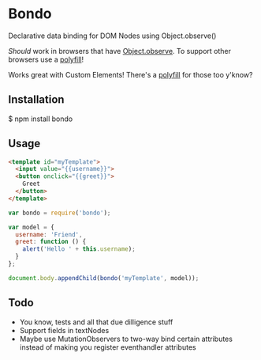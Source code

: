 # Bondo
Declarative data binding for DOM Nodes using Object.observe()

*Should* work in browsers that have [Object.observe](http://caniuse.com/#feat=object-observe). To support other browsers use a [polyfill](https://www.npmjs.com/package/object.observe)!

Works great with Custom Elements! There's a [polyfill](https://www.npmjs.com/package/document-register-element) for those too y'know?

## Installation
$ npm install bondo

## Usage

```html
<template id="myTemplate">
  <input value="{{username}}">
  <button onclick="{{greet}}">
    Greet
  </button>
</template>
```

```js
var bondo = require('bondo');

var model = {
  username: 'Friend',
  greet: function () {
    alert('Hello ' + this.username);
  }
};

document.body.appendChild(bondo('myTemplate', model));
```

## Todo

* You know, tests and all that due dilligence stuff
* Support fields in textNodes
* Maybe use MutationObservers to two-way bind certain attributes instead of making you register eventhandler attributes